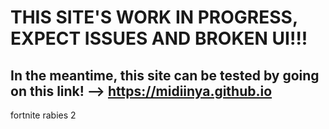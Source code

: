 # THIS SITE'S WORK IN PROGRESS, EXPECT ISSUES AND BROKEN UI!!!
## In the meantime, this site can be tested by going on this link! --> https://midiinya.github.io








fortnite rabies 2
